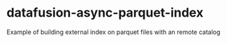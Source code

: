 # datafusion-async-parquet-index
Example of building external index on parquet files with an remote catalog
